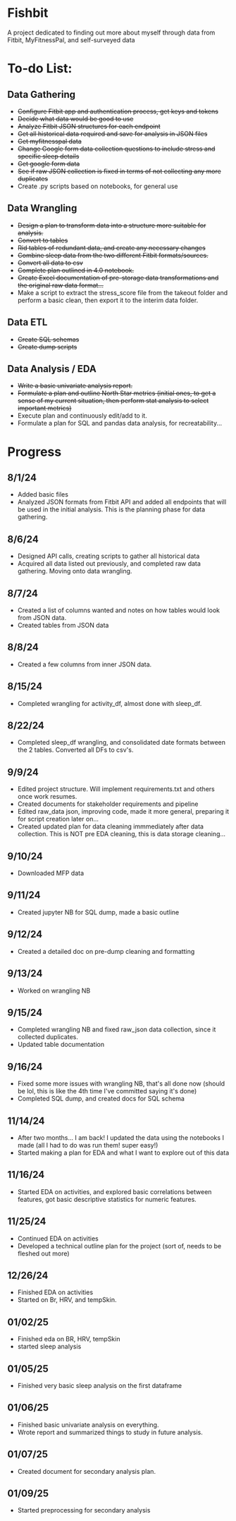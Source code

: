 # Fishbit
A project dedicated to finding out more about myself through data from Fitbit, MyFitnessPal, and self-surveyed data

# To-do List:
## Data Gathering
* ~~Configure Fitbit app and authentication process, get keys and tokens~~
* ~~Decide what data would be good to use~~
* ~~Analyze Fitbit JSON structures for each endpoint~~
* ~~Get all historical data required and save for analysis in JSON files~~
* ~~Get myfitnesspal data~~
* ~~Change Google form data collection questions to include stress and specific sleep details~~
* ~~Get google form data~~
* ~~See if raw JSON collection is fixed in terms of not collecting any more duplicates~~
* Create .py scripts based on notebooks, for general use

## Data Wrangling
* ~~Design a plan to transform data into a structure more suitable for analysis.~~
* ~~Convert to tables~~
* ~~Rid tables of redundant data, and create any necessary changes~~
* ~~Combine sleep data from the two different Fitbit formats/sources.~~
* ~~Convert all data to csv~~
* ~~Complete plan outlined in 4.0 notebook.~~
* ~~Create Excel documentation of pre-storage data transformations and the original raw data format...~~
* Make a script to extract the stress_score file from the takeout folder and perform a basic clean, then export it to the interim data folder.

## Data ETL
* ~~Create SQL schemas~~
* ~~Create dump scripts~~

## Data Analysis / EDA
* ~~Write a basic univariate analysis report.~~
* ~~Formulate a plan and outline North Star metrics (initial ones, to get a sense of my current situation, then perform stat analysis to select important metrics)~~
* Execute plan and continuously edit/add to it.
* Formulate a plan for SQL and pandas data analysis, for recreatability...


# Progress
## 8/1/24
* Added basic files
* Analyzed JSON formats from Fitbit API and added all endpoints that will be used in the initial analysis. This is the planning phase for data gathering.

## 8/6/24
* Designed API calls, creating scripts to gather all historical data
* Acquired all data listed out previously, and completed raw data gathering. Moving onto data wrangling.

## 8/7/24
* Created a list of columns wanted and notes on how tables would look from JSON data.
* Created tables from JSON data

## 8/8/24
* Created a few columns from inner JSON data.

## 8/15/24
* Completed wrangling for activity_df, almost done with sleep_df.
 
## 8/22/24
* Completed sleep_df wrangling, and consolidated date formats between the 2 tables. Converted all DFs to csv's.

## 9/9/24
* Edited project structure. Will implement requirements.txt and others once work resumes.
* Created documents for stakeholder requirements and pipeline
* Edited raw_data json, improving code, made it more general, preparing it for script creation later on...
* Created updated plan for data cleaning immmediately after data collection. This is NOT pre EDA cleaning, this is data storage cleaning...

## 9/10/24
* Downloaded MFP data

## 9/11/24
* Created jupyter NB for SQL dump, made a basic outline

## 9/12/24
* Created a detailed doc on pre-dump cleaning and formatting

## 9/13/24
* Worked on wrangling NB

## 9/15/24
* Completed wrangling NB and fixed raw_json data collection, since it collected duplicates.
* Updated table documentation

## 9/16/24
* Fixed some more issues with wrangling NB, that's all done now (should be lol, this is like the 4th time I've committed saying it's done)
* Completed SQL dump, and created docs for SQL schema

## 11/14/24
* After two months... I am back! I updated the data using the notebooks I made (all I had to do was run them! super easy!)
* Started making a plan for EDA and what I want to explore out of this data

## 11/16/24
* Started EDA on activities, and explored basic correlations between features, got basic descriptive statistics for numeric features.

## 11/25/24 
* Continued EDA on activities
* Developed a technical outline plan for the project (sort of, needs to be fleshed out more)

## 12/26/24
* Finished EDA on activities
* Started on Br, HRV, and tempSkin.

## 01/02/25
* Finished eda on BR, HRV, tempSkin
* started sleep analysis

## 01/05/25
* Finished very basic sleep analysis on the first dataframe

## 01/06/25
* Finished basic univariate analysis on everything.
* Wrote report and summarized things to study in future analysis.

## 01/07/25
* Created document for secondary analysis plan.

## 01/09/25
* Started preprocessing for secondary analysis
